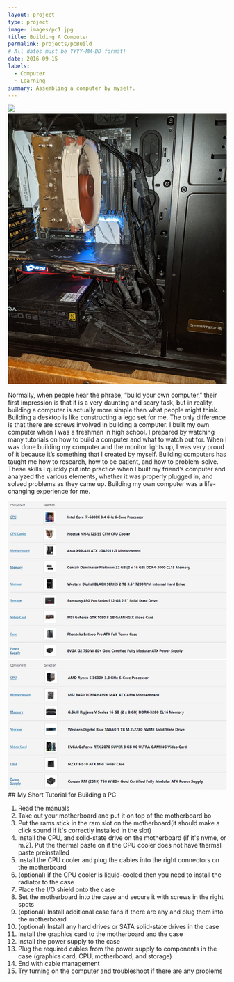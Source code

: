 ```yaml
---
layout: project
type: project
image: images/pc1.jpg
title: Building A Computer
permalink: projects/pcBuild
# All dates must be YYYY-MM-DD format!
date: 2016-09-15
labels:
  - Computer
  - Learning
summary: Assembling a computer by myself.
---
```


<div class="ui small rounded images">
  <img class="ui image" src="../images/pc2.jpg">
  <img class="ui image" src="../images/pc3.jpg">
</div>

Normally, when people hear the phrase, “build your own computer,” their first impression is that it is a very daunting and scary task, but in reality, building a computer is actually more simple than what people might think. Building a desktop is like constructing a lego set for me. The only difference is that there are screws involved in building a computer.  I built my own computer when I was a freshman in high school. I prepared by watching many tutorials on how to build a computer and what to watch out for. When I was done building my computer and the monitor lights up, I was very proud of it because it’s something that I created by myself. Building computers has taught me how to research, how to be patient, and how to problem-solve. These skills I quickly put into practice when I built my friend’s computer and analyzed the various elements, whether it was properly plugged in, and solved problems as they came up. Building my own computer was a life-changing experience for me.

<img class="ui medium left floated image" src="../images/pc4.jpg"> 
<img class="ui medium left floated image image" src="../images/pc5.jpg">
## My Short Tutorial for Building a PC 
  <ol>
    <li> Read the manuals </li>
    <li> Take out your motherboard and put it on top of the motherboard bo </li>
    <li> Put the rams stick in the ram slot on the motherboard(it should make a click sound if it's correctly installed in the slot) </li>
    <li> Install the CPU,  and solid-state drive on the motherboard (if it's nvme, or m.2). Put the thermal paste on if the CPU cooler does not have thermal paste preinstalled </li>
    <li> Install the CPU cooler and plug the cables into the right connectors on the motherboard </li>
    <li> (optional) if the CPU cooler is liquid-cooled then you need to install the radiator to the case </li>
    <li> Place the I/O shield onto the case </li>
    <li> Set the motherboard into the case and secure it with screws in the right spots </li>
    <li> (optional) Install additional case fans if there are any and plug them into the motherboard </li>
    <li> (optional) Install any hard drives or SATA solid-state drives in the case </li>
    <li> Install the graphics card to the motherboard and the case </li>
    <li> Install the power supply to the case </li>
    <li> Plug the required cables from the power supply to components in the case (graphics card, CPU, motherboard, and storage) </li>
    <li> End with cable management </li>
    <li> Try turning on the computer and troubleshoot if there are any problems </li>
  </ol>
